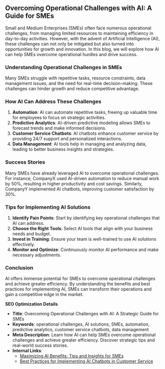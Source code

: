 ## Overcoming Operational Challenges with AI: A Guide for SMEs

Small and Medium Enterprises (SMEs) often face numerous operational challenges, from managing limited resources to maintaining efficiency in day-to-day activities. However, with the advent of Artificial Intelligence (AI), these challenges can not only be mitigated but also turned into opportunities for growth and innovation. In this blog, we will explore how AI can help SMEs overcome operational hurdles and drive success.

### Understanding Operational Challenges in SMEs

Many SMEs struggle with repetitive tasks, resource constraints, data management issues, and the need for real-time decision-making. These challenges can hinder growth and reduce competitive advantage.

### How AI Can Address These Challenges

1. **Automation**: AI can automate repetitive tasks, freeing up valuable time for employees to focus on strategic activities.
2. **Predictive Analytics**: AI-driven predictive modeling allows SMEs to forecast trends and make informed decisions.
3. **Customer Service Chatbots**: AI chatbots enhance customer service by providing 24/7 support and personalized interactions.
4. **Data Management**: AI tools help in managing and analyzing data, leading to better business insights and strategies.

### Success Stories

Many SMEs have already leveraged AI to overcome operational challenges. For instance, CompanyX used AI-driven automation to reduce manual work by 50%, resulting in higher productivity and cost savings. Similarly, CompanyY implemented AI chatbots, improving customer satisfaction by 30%.

### Tips for Implementing AI Solutions

1. **Identify Pain Points**: Start by identifying key operational challenges that AI can address.
2. **Choose the Right Tools**: Select AI tools that align with your business needs and budget.
3. **Invest in Training**: Ensure your team is well-trained to use AI solutions effectively.
4. **Monitor and Optimize**: Continuously monitor AI performance and make necessary adjustments.

### Conclusion

AI offers immense potential for SMEs to overcome operational challenges and achieve greater efficiency. By understanding the benefits and best practices for implementing AI, SMEs can transform their operations and gain a competitive edge in the market.

**SEO Optimization Details**

- **Title**: Overcoming Operational Challenges with AI: A Strategic Guide for SMEs
- **Keywords**: operational challenges, AI solutions, SMEs, automation, predictive analytics, customer service chatbots, data management
- **Meta Description**: Learn how AI can help SMEs overcome operational challenges and achieve greater efficiency. Discover strategic tips and real-world success stories.
- **Internal Links**: 
   - [Maximizing AI Benefits: Tips and Insights for SMEs](maximizing_ai_benefits_tips_and_insights_for_smes.md)
   - [Best Practices for Implementing AI Chatbots in Customer Service](best_practices_for_implementing_ai_chatbots_in_customer_service.md)